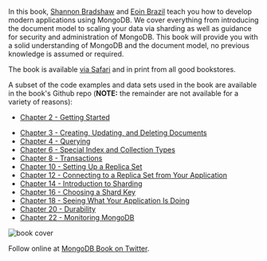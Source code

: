 In this book, [Shannon Bradshaw](https://twitter.com/shannonbradshaw) and [Eoin Brazil](https://twitter.com/eoinbrazil) teach you how to develop modern applications using MongoDB. We cover everything from introducing the document model to scaling your data via sharding as well as guidance for security and administration of MongoDB. This book will provide you with a solid understanding of MongoDB and the document model, no previous knowledge is assumed or required.

The book is available [via Safari](https://learning.oreilly.com/library/view/mongodb-the-definitive/9781491954454/) and in print from all good bookstores.

A subset of the code examples and data sets used in the book are available in the book's Github repo (**NOTE:** the remainder are not available for a variety of reasons):

* [Chapter 2 - Getting Started](https://github.com/mongodb-the-definitive-guide-3e/mongodb-the-definitive-guide-3e/tree/master/chapter2)
- [Chapter 3 - Creating, Updating, and Deleting Documents](https://github.com/mongodb-the-definitive-guide-3e/mongodb-the-definitive-guide-3e/tree/master/chapter3)
- [Chapter 4 - Querying](https://github.com/mongodb-the-definitive-guide-3e/mongodb-the-definitive-guide-3e/tree/master/chapter4)
- [Chapter 6 - Special Index and Collection Types](https://github.com/mongodb-the-definitive-guide-3e/mongodb-the-definitive-guide-3e/tree/master/chapter6)
- [Chapter 8 - Transactions](https://github.com/mongodb-the-definitive-guide-3e/mongodb-the-definitive-guide-3e/tree/master/chapter8)
- [Chapter 10 - Setting Up a Replica Set](https://github.com/mongodb-the-definitive-guide-3e/mongodb-the-definitive-guide-3e/tree/master/chapter10)
- [Chapter 12 - Connecting to a Replica Set from Your Application](https://github.com/mongodb-the-definitive-guide-3e/mongodb-the-definitive-guide-3e/tree/master/chapter12)
- [Chapter 14 - Introduction to Sharding](https://github.com/mongodb-the-definitive-guide-3e/mongodb-the-definitive-guide-3e/tree/master/chapter14)
- [Chapter 16 - Choosing a Shard Key](https://github.com/mongodb-the-definitive-guide-3e/mongodb-the-definitive-guide-3e/tree/master/chapter16)
- [Chapter 18 - Seeing What Your Application Is Doing](https://github.com/mongodb-the-definitive-guide-3e/mongodb-the-definitive-guide-3e/tree/master/chapter18)
- [Chapter 20 - Durability](https://github.com/mongodb-the-definitive-guide-3e/mongodb-the-definitive-guide-3e/tree/master/chapter20)
- [Chapter 22 - Monitoring MongoDB](https://github.com/mongodb-the-definitive-guide-3e/mongodb-the-definitive-guide-3e/tree/master/chapter22)

![book cover](thumbnail_MongoDB-TheDefinitiveGuide-3ed.png)

Follow online at [MongoDB Book on Twitter](https://twitter.com/MongodbT).
